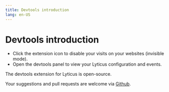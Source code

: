 ```yaml
---
title: Devtools introduction
lang: en-US
---
```


# Devtools introduction

* Click the extension icon to disable your visits on your websites (invisible mode).
* Open the devtools panel to view your Lyticus configuration and events.

The devtools extension for Lyticus is open-source.

Your suggestions and pull requests are welcome via [Github](https://github.com/byteboomers/lyticus-devtools).


